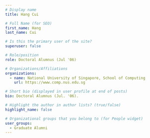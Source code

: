 ```yaml
---
# Display name
title: Hang Cui

# Full Name (for SEO) 
first_name: Hang
last_name: Cui

# Is this the primary user of the site?
superuser: false

# Role/position
role: Doctoral Alumnus (Jul '06)

# Organizations/Affiliations
organizations:
  - name: National University of Singapore, School of Computing
    url: https://www.comp.nus.edu.sg

# Short bio (displayed in user profile at end of posts)
bio: Doctoral Alumnus (Jul. '06). 

# Highlight the author in author lists? (true/false)
highlight_name: false

# Organizational groups that you belong to (for People widget)
user_groups:
  - Graduate Alumni
---
```


